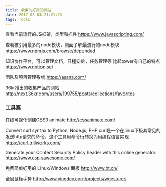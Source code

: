 ```yaml
---
title: 收集的好用的网站
date: 2017-08-03 21:21:23
tags: Tools
---
```


查看当前流行的JS框架，类型和插件
https://www.javascripting.com/

查看被引用最多的node模块，侧面了解最流行的node模块
https://www.npmjs.com/browse/depended

知识协作平台，可以管理文档，日程安排，任务管理等
比起tower有自己的特点
https://www.notion.so/

团队及项目管理系统
https://asana.com/

36kr推出的收集产品的网站
http://next.36kr.com/users/199755/posts/collections/favorites

### 工具篇

在线可视化创建CSS3 animate
http://cssanimate.com/

Convert curl syntax to Python, Node.js, PHP
curl是一个在linux下极其常见的发送http请求的命令，这个工具用命令行转换为用编程语言实现
https://curl.trillworks.com/

Generate your Content Security Policy header with this online generator.
https://www.cspisawesome.com/

免费简单好用的 Linux/Windows 面板
http://www.bt.cn/

全局鼠标手势
http://www.yingdev.com/projects/wgestures


<!--more-->
